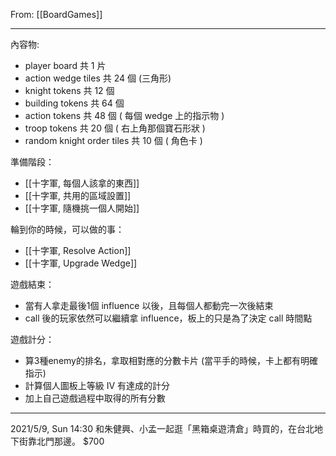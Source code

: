 From: [[BoardGames]]

---

內容物:
* player board 共 1 片
* action wedge tiles 共 24 個 (三角形)
* knight tokens 共 12 個
* building tokens 共 64 個
* action tokens 共 48 個 ( 每個 wedge 上的指示物 )
* troop tokens 共 20 個 ( 右上角那個寶石形狀 )
* random knight order tiles 共 10 個 ( 角色卡 )

準備階段：
* [[十字軍, 每個人該拿的東西]]
* [[十字軍, 共用的區域設置]]
* [[十字軍, 隨機挑一個人開始]]

輪到你的時候，可以做的事：
* [[十字軍, Resolve Action]]
* [[十字軍, Upgrade Wedge]]

遊戲結束：
* 當有人拿走最後1個 influence 以後，且每個人都動完一次後結束
* call 後的玩家依然可以繼續拿 influence，板上的只是為了決定 call 時間點

遊戲計分：
* 算3種enemy的排名，拿取相對應的分數卡片 (當平手的時候，卡上都有明確指示)
* 計算個人圖板上等級 Ⅳ 有達成的計分
* 加上自己遊戲過程中取得的所有分數

---

2021/5/9, Sun 14:30 和朱健興、小孟一起逛「黑箱桌遊清倉」時買的，在台北地下街靠北門那邊。 $700


